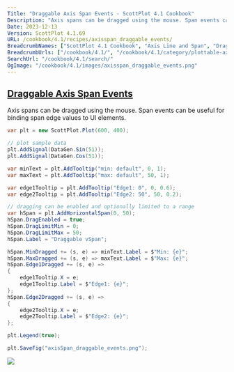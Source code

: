 ```yaml
---
Title: "Draggable Axis Span Events - ScottPlot 4.1 Cookbook"
Description: "Axis spans can be dragged using the mouse. Span events can be useful for binding span edge values to UI elements."
Date: 2023-12-13
Version: ScottPlot 4.1.69
URL: /cookbook/4.1/recipes/axisspan_draggable_events/
BreadcrumbNames: ["ScottPlot 4.1 Cookbook", "Axis Line and Span", "Draggable Axis Span Events"]
BreadcrumbUrls: ["/cookbook/4.1/", "/cookbook/4.1/category/plottable-axis-line-and-span", "/cookbook/4.1/recipes/axisspan_draggable_events/"]
SearchUrl: "/cookbook/4.1/search/"
OgImage: "/cookbook/4.1/images/axisspan_draggable_events.png"
---
```


<h2><a id='draggable-axis-span-events' href='/cookbook/4.1/recipes/axisspan_draggable_events/'>Draggable Axis Span Events</a></h2>

Axis spans can be dragged using the mouse. Span events can be useful for binding span edge values to UI elements.

```cs
var plt = new ScottPlot.Plot(600, 400);

// plot sample data
plt.AddSignal(DataGen.Sin(51));
plt.AddSignal(DataGen.Cos(51));

var minText = plt.AddTooltip("min: default", 0, 1);
var maxText = plt.AddTooltip("max: default", 50, 1);

var edge1Tooltip = plt.AddTooltip("Edge1: 0", 0, 0.6);
var edge2Tooltip = plt.AddTooltip("Edge2: 50", 50, 0.2);

// dragging can be enabled and optionally limited to a range
var hSpan = plt.AddHorizontalSpan(0, 50);
hSpan.DragEnabled = true;
hSpan.DragLimitMin = 0;
hSpan.DragLimitMax = 50;
hSpan.Label = "Draggable vSpan";

hSpan.MinDragged += (s, e) => minText.Label = $"Min: {e}";
hSpan.MaxDragged += (s, e) => maxText.Label = $"Max: {e}";
hSpan.Edge1Dragged += (s, e) =>
{
    edge1Tooltip.X = e;
    edge1Tooltip.Label = $"Edge1: {e}";
};
hSpan.Edge2Dragged += (s, e) =>
{
    edge2Tooltip.X = e;
    edge2Tooltip.Label = $"Edge2: {e}";
};

plt.Legend(true);

plt.SaveFig("axisSpan_draggable_events.png");
```

<img src='../../images/axisspan_draggable_events.png' class='d-block mx-auto my-5' />


